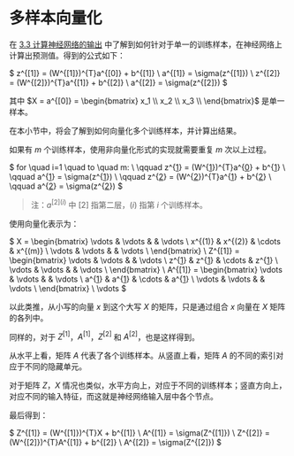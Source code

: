 # 多样本向量化

在 [3.3 计算神经网络的输出](./3.3-计算神经网络的输出.md) 中了解到如何针对于单一的训练样本，在神经网络上计算出预测值。得到的公式如下：

$
z^{[1]} = (W^{[1]})^{T}a^{[0]} + b^{[1]}
\\
a^{[1]} = \sigma(z^{[1]})
\\
z^{[2]} = (W^{[2]})^{T}a^{[1]} + b^{[2]}
\\
a^{[2]} = \sigma(z^{[2]})
$

其中
$X = a^{[0]} = \begin{bmatrix}
x_1 \\
x_2 \\
x_3 \\
\end{bmatrix}$
是单一样本。


在本小节中，将会了解到如何向量化多个训练样本，并计算出结果。

如果有 $m$ 个训练样本，使用非向量化形式的实现就需要重复 $m$ 次以上过程。

$
for \quad i=1 \quad to \quad m:
\\
\qquad z^{[1](i)} = (W^{[1](i)})^{T}a^{[0](i)} + b^{[1](i)}
\\
\qquad a^{[1](i)} = \sigma(z^{[1](i)})
\\
\qquad z^{[2](i)} = (W^{[2](i)})^{T}a^{[1](i)} + b^{[2](i)}
\\
\qquad a^{[2](i)} = \sigma(z^{[2](i)})
$

> 注：$a^{[2](i)}$ 中 $[2]$ 指第二层，$(i)$ 指第 $i$ 个训练样本。

使用向量化表示为：

$
X =  \begin{bmatrix}
\vdots & \vdots & & \vdots \\
x^{(1)} & x^{(2)} & \cdots & x^{(m)} \\
\vdots & \vdots & & \vdots \\
\end{bmatrix}
\\
Z^{[1]} = \begin{bmatrix}
\vdots & \vdots & & \vdots \\
z^{[1](1)} & z^{[1](2)} & \cdots & z^{[1](m)} \\
\vdots & \vdots & & \vdots \\
\end{bmatrix}
\\
A^{[1]} = \begin{bmatrix}
\vdots & \vdots & & \vdots \\
a^{[1](1)} & a^{[1](2)} & \cdots & a^{[1](m)} \\
\vdots & \vdots & & \vdots \\
\end{bmatrix}
\\
\vdots
$

以此类推，从小写的向量 $x$ 到这个大写 $X$ 的矩阵，只是通过组合 $x$ 向量在 $X$ 矩阵的各列中。

同样的，对于 $Z^{[1]}$，$A^{[1]}$，$Z^{[2]}$ 和 $A^{[2]}$，也是这样得到。

从水平上看，矩阵 $A$ 代表了各个训练样本。从竖直上看，矩阵 $A$ 的不同的索引对应于不同的隐藏单元。

对于矩阵 $Z$，$X$ 情况也类似，水平方向上，对应于不同的训练样本；竖直方向上，对应不同的输入特征，而这就是神经网络输入层中各个节点。

最后得到：

$
Z^{[1]} = (W^{[1]})^{T}X + b^{[1]}
\\
A^{[1]} = \sigma(Z^{[1]})
\\
Z^{[2]} = (W^{[2]})^{T}A^{[1]} + b^{[2]}
\\
A^{[2]} = \sigma(Z^{[2]})
$

